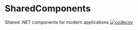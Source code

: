 # SharedComponents
Shared .NET components for modern applications 
[![codecov](https://codecov.io/github/tailored-apps/SharedComponents/graph/badge.svg?token=OM91EB18BA)](https://codecov.io/github/tailored-apps/SharedComponents)

